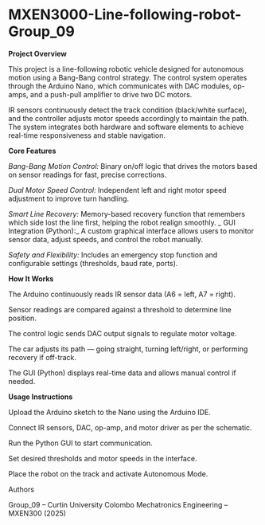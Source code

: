 # MXEN3000-Line-following-robot-Group_09

**Project Overview**

This project is a line-following robotic vehicle designed for autonomous motion using a Bang-Bang control strategy. The control system operates through the Arduino Nano, which communicates with DAC modules, op-amps, and a push-pull amplifier to drive two DC motors.

IR sensors continuously detect the track condition (black/white surface), and the controller adjusts motor speeds accordingly to maintain the path. The system integrates both hardware and software elements to achieve real-time responsiveness and stable navigation.

**Core Features**

_Bang-Bang Motion Control:_
Binary on/off logic that drives the motors based on sensor readings for fast, precise corrections.

_Dual Motor Speed Control:_
Independent left and right motor speed adjustment to improve turn handling.

_Smart Line Recovery:_
Memory-based recovery function that remembers which side lost the line first, helping the robot realign smoothly.
_
GUI Integration (Python):_
A custom graphical interface allows users to monitor sensor data, adjust speeds, and control the robot manually.

_Safety and Flexibility:_
Includes an emergency stop function and configurable settings (thresholds, baud rate, ports).

**How It Works**

The Arduino continuously reads IR sensor data (A6 = left, A7 = right).

Sensor readings are compared against a threshold to determine line position.

The control logic sends DAC output signals to regulate motor voltage.

The car adjusts its path — going straight, turning left/right, or performing recovery if off-track.

The GUI (Python) displays real-time data and allows manual control if needed.

**Usage Instructions**

Upload the Arduino sketch to the Nano using the Arduino IDE.

Connect IR sensors, DAC, op-amp, and motor driver as per the schematic.

Run the Python GUI to start communication.

Set desired thresholds and motor speeds in the interface.

Place the robot on the track and activate Autonomous Mode.

Authors

Group_09 – Curtin University Colombo
Mechatronics Engineering – MXEN300 (2025)
